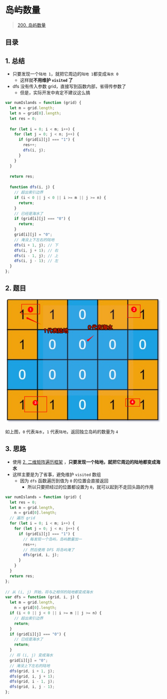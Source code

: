 
# 岛屿数量


>  [200. 岛屿数量](https://leetcode.cn/problems/number-of-islands/)


## 目录
<!-- toc -->
 ## 1. 总结 

- 只要发现一个`陆地 1`，就把它周边的`陆地 1`都变成`海水 0` 
	- 这样就**不用维护 `visited` 了**
- dfs 没有传入参数 grid，直接写到函数内部，省得传参数了
	- 但是，实际开发中肯定不建议这么搞

```javascript
var numIslands = function (grid) {
  let m = grid.length;
  let n = grid[0].length;
  let res = 0;

  for (let i = 0; i < m; i++) {
    for (let j = 0; j < n; j++) {
      if (grid[i][j] === "1") {
        res++;
        dfs(i, j);
      }
    }
  }

  return res;

  function dfs(i, j) {
    // 超出索引边界
    if (i < 0 || j < 0 || i >= m || j >= n) {
      return;
    }
    // 已经是海水了
    if (grid[i][j] === "0") {
      return;
    }
    grid[i][j] = "0";
    // 淹没上下左右的陆地
    dfs(i + 1, j); // 下
    dfs(i, j + 1); // 右
    dfs(i - 1, j); // 上
    dfs(i, j - 1); // 左
  }
};
```

## 2. 题目

![图片&文件](./files/20241113-3.png)

如上图，`0` 代表`海水`，`1` 代表`陆地`，返回独立岛屿的数量为 `4`

## 3. 思路

- 使用 [2.  二维矩阵遍历框架](/post/VCTIiLqt.html) ，**只要发现一个陆地，就把它周边的陆地都变成海水**
- 这样主要是为了省事，避免维护 `visited` 数组
	- 因为 `dfs` 函数遍历到值为 `0` 的位置会直接返回
		- 所以只要把经过的位置都设置为 `0`，就可以起到不走回头路的作用


```javascript
var numIslands = function (grid) {
  let res = 0;
  let m = grid.length,
    n = grid[0].length;
  // 遍历 grid
  for (let i = 0; i < m; i++) {
    for (let j = 0; j < n; j++) {
      if (grid[i][j] === "1") {
        // 每发现一个岛屿，岛屿数量加一
        res++;
        // 然后使用 DFS 将岛屿淹了
        dfs(grid, i, j);
      }
    }
  }
  return res;
};

// 从 (i, j) 开始，将与之相邻的陆地都变成海水
var dfs = function (grid, i, j) {
  let m = grid.length,
    n = grid[0].length;
  if (i < 0 || j < 0 || i >= m || j >= n) {
    // 超出索引边界
    return;
  }
  if (grid[i][j] === "0") {
    // 已经是海水了
    return;
  }
  // 将 (i, j) 变成海水
  grid[i][j] = "0";
  // 淹没上下左右的陆地
  dfs(grid, i + 1, j);
  dfs(grid, i, j + 1);
  dfs(grid, i - 1, j);
  dfs(grid, i, j - 1);
};

```

